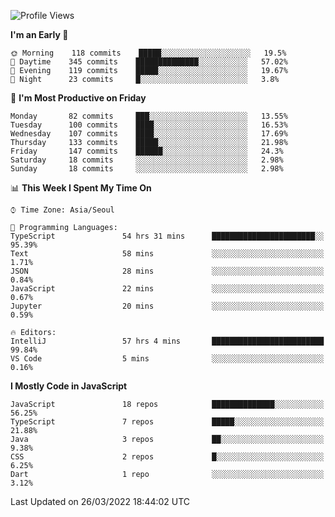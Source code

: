 <!--START_SECTION:waka-->
![Profile Views](http://img.shields.io/badge/Profile%20Views-0-blue)

**I'm an Early 🐤** 

```text
🌞 Morning    118 commits    █████░░░░░░░░░░░░░░░░░░░░   19.5% 
🌆 Daytime    345 commits    ██████████████░░░░░░░░░░░   57.02% 
🌃 Evening    119 commits    █████░░░░░░░░░░░░░░░░░░░░   19.67% 
🌙 Night      23 commits     █░░░░░░░░░░░░░░░░░░░░░░░░   3.8%

```
📅 **I'm Most Productive on Friday** 

```text
Monday       82 commits     ███░░░░░░░░░░░░░░░░░░░░░░   13.55% 
Tuesday      100 commits    ████░░░░░░░░░░░░░░░░░░░░░   16.53% 
Wednesday    107 commits    ████░░░░░░░░░░░░░░░░░░░░░   17.69% 
Thursday     133 commits    █████░░░░░░░░░░░░░░░░░░░░   21.98% 
Friday       147 commits    ██████░░░░░░░░░░░░░░░░░░░   24.3% 
Saturday     18 commits     ░░░░░░░░░░░░░░░░░░░░░░░░░   2.98% 
Sunday       18 commits     ░░░░░░░░░░░░░░░░░░░░░░░░░   2.98%

```


📊 **This Week I Spent My Time On** 

```text
⌚︎ Time Zone: Asia/Seoul

💬 Programming Languages: 
TypeScript               54 hrs 31 mins      ███████████████████████░░   95.39% 
Text                     58 mins             ░░░░░░░░░░░░░░░░░░░░░░░░░   1.71% 
JSON                     28 mins             ░░░░░░░░░░░░░░░░░░░░░░░░░   0.84% 
JavaScript               22 mins             ░░░░░░░░░░░░░░░░░░░░░░░░░   0.67% 
Jupyter                  20 mins             ░░░░░░░░░░░░░░░░░░░░░░░░░   0.59%

🔥 Editors: 
IntelliJ                 57 hrs 4 mins       █████████████████████████   99.84% 
VS Code                  5 mins              ░░░░░░░░░░░░░░░░░░░░░░░░░   0.16%

```

**I Mostly Code in JavaScript** 

```text
JavaScript               18 repos            ██████████████░░░░░░░░░░░   56.25% 
TypeScript               7 repos             █████░░░░░░░░░░░░░░░░░░░░   21.88% 
Java                     3 repos             ██░░░░░░░░░░░░░░░░░░░░░░░   9.38% 
CSS                      2 repos             █░░░░░░░░░░░░░░░░░░░░░░░░   6.25% 
Dart                     1 repo              ░░░░░░░░░░░░░░░░░░░░░░░░░   3.12%

```



 Last Updated on 26/03/2022 18:44:02 UTC
<!--END_SECTION:waka-->
